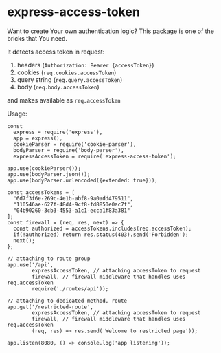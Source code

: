 # express-access-token

Want to create Your own authentication logic?
This package is one of the bricks that You need.

It detects access token in request:
1. headers (`Authorization: Bearer {accessToken}`)
2. cookies (`req.cookies.accessToken`)
3. query string (`req.query.accessToken`)
4. body (`req.body.accessToken`)

and makes available as `req.accessToken`


Usage:
```
const
  express = require('express'),
  app = express(),
  cookieParser = require('cookie-parser'),
  bodyParser = require('body-parser'),
  expressAccessToken = require('express-access-token');
  
app.use(cookieParser());
app.use(bodyParser.json());
app.use(bodyParser.urlencoded({extended: true}));

const accessTokens = [
  "6d7f3f6e-269c-4e1b-abf8-9a0add479511",
  "110546ae-627f-48d4-9cf8-fd8850e0ac7f",
  "04b90260-3cb3-4553-a1c1-ecca1f83a381"
];
const firewall = (req, res, next) => {
  const authorized = accessTokens.includes(req.accessToken);
  if(!authorized) return res.status(403).send('Forbidden');
  next();
};

// attaching to route group
app.use('/api', 
        expressAccessToken, // attaching accessToken to request
        firewall, // firewall middleware that handles uses req.accessToken
        require('./routes/api'));
        
// attaching to dedicated method, route
app.get('/restricted-route', 
        expressAccessToken, // attaching accessToken to request
        firewall, // firewall middleware that handles uses req.accessToken
        (req, res) => res.send('Welcome to restricted page'));

app.listen(8080, () => console.log('app listening'));
```
